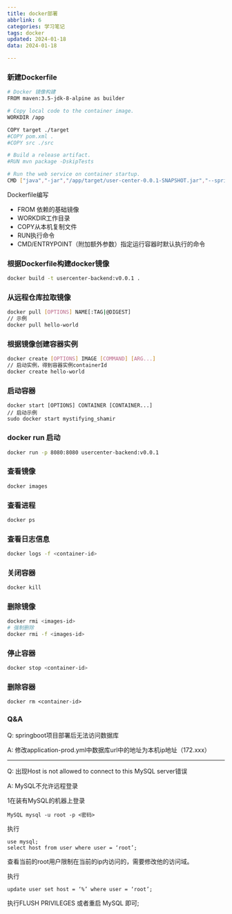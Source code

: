 ```yaml
---
title: docker部署
abbrlink: 6
categories: 学习笔记
tags: docker
updated: 2024-01-18
data: 2024-01-18

---
```




### 新建Dockerfile

```bash
# Docker 镜像构建
FROM maven:3.5-jdk-8-alpine as builder

# Copy local code to the container image.
WORKDIR /app

COPY target ./target
#COPY pom.xml .
#COPY src ./src

# Build a release artifact.
#RUN mvn package -DskipTests

# Run the web service on container startup.
CMD ["java","-jar","/app/target/user-center-0.0.1-SNAPSHOT.jar","--spring.profiles.active=prod"]
```

Dockerfile编写

- FROM 依赖的基础镜像
- WORKDIR工作目录
- COPY从本机复制文件
- RUN执行命令
- CMD/ENTRYPOINT（附加额外参数）指定运行容器时默认执行的命令

### 根据Dockerfile构建docker镜像

```bash
docker build -t usercenter-backend:v0.0.1 .
```

### 从远程仓库拉取镜像

```bash
docker pull [OPTIONS] NAME[:TAG|@DIGEST]
// 示例
docker pull hello-world
```

### 根据镜像创建容器实例

```bash
docker create [OPTIONS] IMAGE [COMMAND] [ARG...]
// 启动实例，得到容器实例containerId
docker create hello-world
```

### 启动容器

```ba
docker start [OPTIONS] CONTAINER [CONTAINER...]
// 启动示例
sudo docker start mystifying_shamir
```

### docker run 启动

```bash
docker run -p 8080:8080 usercenter-backend:v0.0.1
```

### 查看镜像

```bash
docker images
```

### 查看进程

```bash
docker ps
```

### 查看日志信息

```bash
docker logs -f <container-id>
```

### 关闭容器

```bash
docker kill 
```

### 删除镜像

```bash
docker rmi <images-id>
# 强制删除
docker rmi -f <images-id>
```

### 停止容器

```bash
docker stop <container-id>
```

### 删除容器

```
docker rm <container-id>
```



### Q&A

Q: springboot项目部署后无法访问数据库

A: 修改application-prod.yml中数据库url中的地址为本机ip地址（172.xxx）

------

Q: 出现Host is not allowed to connect to this MySQL server错误

A: MySQL不允许远程登录 

1在装有MySQL的机器上登录

``` mysql
MySQL mysql -u root -p <密码>
```

执行

```mysql
use mysql;
select host from user where user = ‘root’;
```

查看当前的root用户限制在当前的ip内访问的，需要修改他的访问域。

执行

```mysql
update user set host = ‘%’ where user = ‘root’;
```

执行FLUSH PRIVILEGES 或者重启 MySQL 即可;